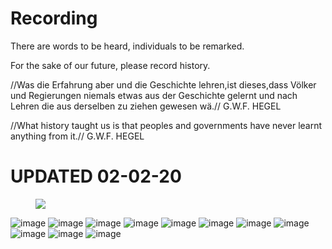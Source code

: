 # Recording

There are words to be heard, individuals to be remarked.

For the sake of our future, please record history.


//Was die Erfahrung aber und die Geschichte lehren,ist dieses,dass Völker und Regierungen niemals etwas aus der Geschichte gelernt und nach Lehren die aus derselben zu ziehen gewesen wä.//
G.W.F. HEGEL

//What history taught us is that peoples and governments have never learnt anything from it.//
G.W.F. HEGEL

# UPDATED 02-02-20

<figure>
<a><img src="{{site.url}}/img/QQ图片20200202162905.jpg"></a>
</figure>

![image](https://github.com/yichuan-00/yichuan-00.GitHub.io/blob/master/img/QQ图片20200202162905.jpg)
![image](https://github.com/yichuan-00/yichuan-00.GitHub.io/blob/master/img/QQ图片20200202162908.jpg)
![image](https://github.com/yichuan-00/yichuan-00.GitHub.io/blob/master/img/QQ图片20200202162911.jpg)
![image](https://github.com/yichuan-00/yichuan-00.GitHub.io/blob/master/img/QQ图片20200202162914.jpg)
![image](https://github.com/yichuan-00/yichuan-00.GitHub.io/blob/master/img/QQ图片20200202162917.jpg)
![image](https://github.com/yichuan-00/yichuan-00.GitHub.io/blob/master/img/QQ图片20200202162919.jpg)
![image](https://github.com/yichuan-00/yichuan-00.GitHub.io/blob/master/img/QQ图片20200202162922.jpg)
![image](https://github.com/yichuan-00/yichuan-00.GitHub.io/blob/master/img/QQ图片20200202162924.jpg)
![image](https://github.com/yichuan-00/yichuan-00.GitHub.io/blob/master/img/QQ图片20200202162926.jpg)
![image](https://github.com/yichuan-00/yichuan-00.GitHub.io/blob/master/img/QQ图片20200202162928.jpg)
![image](https://github.com/yichuan-00/yichuan-00.GitHub.io/blob/master/img/QQ图片20200202162939.jpg)
